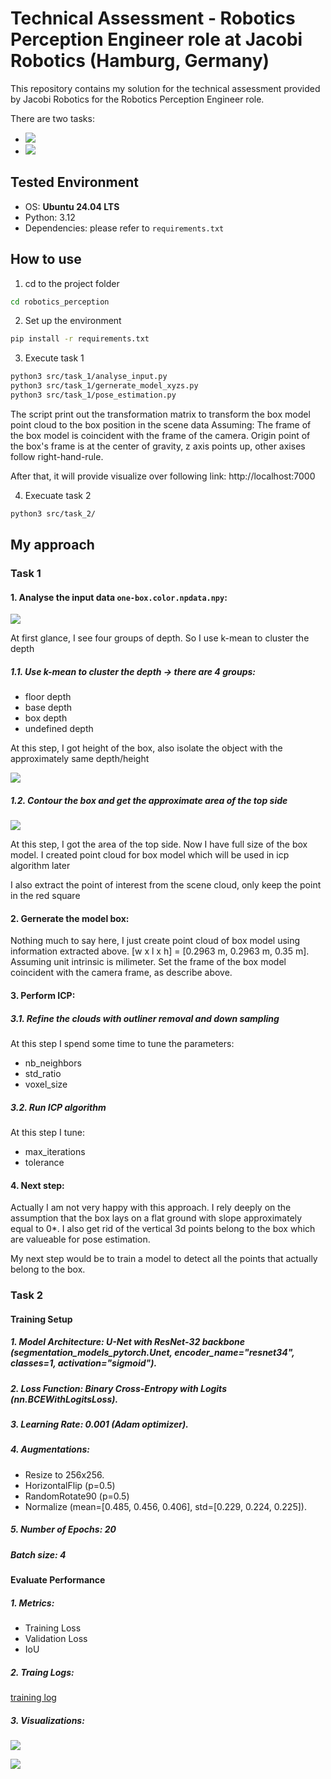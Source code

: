# Technical Assessment - Robotics Perception Engineer role at Jacobi Robotics (Hamburg, Germany)

This repository contains my solution for the technical assessment provided by Jacobi Robotics for the Robotics Perception Engineer role.

There are two tasks:
    
- ![](requirements/task1.png)
- ![](requirements/task2.png)

## Tested Environment

* OS: **Ubuntu 24.04 LTS**
* Python: 3.12
* Dependencies: please refer to `requirements.txt`

## How to use

1. cd to the project folder

```bash
cd robotics_perception
```

2. Set up the environment

```bash
pip install -r requirements.txt
```

3. Execute task 1

```bash
python3 src/task_1/analyse_input.py
python3 src/task_1/gernerate_model_xyzs.py
python3 src/task_1/pose_estimation.py
```

The script print out the transformation matrix to transform the box model point cloud to the box position in the scene data
Assuming: The frame of the box model is coincident with the frame of the camera. Origin point of the box's frame is at the center of gravity, z axis points up, other axises follow right-hand-rule.

After that, it will provide visualize over following link: http://localhost:7000

4. Execuate task 2
```bash
python3 src/task_2/
```

## My approach

### Task 1

#### 1. Analyse the input data `one-box.color.npdata.npy`:

![](pictures/task1_depth_image.png)

At first glance, I see four groups of depth. So I use k-mean to cluster the depth
    
##### 1.1. Use k-mean to cluster the depth -> there are 4 groups:

- floor depth
- base depth
- box depth
- undefined depth

At this step, I got height of the box, also isolate the object with the approximately same depth/height

![](pictures/task1_box_depth_clustered.png)
    
##### 1.2. Contour the box and get the approximate area of the top side

![](pictures/task1_box_top_surface.png)

At this step, I got the area of the top side. Now I have full size of the box model. I created point cloud for box model which will be used in icp algorithm later

I also extract the point of interest from the scene cloud, only keep the point in the red square

#### 2. Gernerate the model box:

Nothing much to say here, I just create point cloud of box model using information extracted above.
[w x l x h] = [0.2963 m, 0.2963 m, 0.35 m]. 
Assuming unit intrinsic is milimeter. 
Set the frame of the box model coincident with the camera frame, as describe above.

#### 3. Perform ICP:
##### 3.1. Refine the clouds with outliner removal and down sampling

At this step I spend some time to tune the parameters:
- nb_neighbors
- std_ratio
- voxel_size

##### 3.2. Run ICP algorithm

At this step I tune:
- max_iterations
- tolerance

#### 4. Next step:

Actually I am not very happy with this approach. I rely deeply on the assumption that the box lays on a flat ground with slope approximately equal to 0*. I also get rid of the vertical 3d points belong to the box which are valueable for pose estimation.

My next step would be to train a model to detect all the points that actually belong to the box.

### Task 2

#### Training Setup

##### 1. Model Architecture: U-Net with ResNet-32 backbone (segmentation_models_pytorch.Unet, encoder_name="resnet34", classes=1, activation="sigmoid").

##### 2. Loss Function: Binary Cross-Entropy with Logits (nn.BCEWithLogitsLoss).

##### 3. Learning Rate: 0.001 (Adam optimizer).

##### 4. Augmentations:

- Resize to 256x256.
- HorizontalFlip (p=0.5)
- RandomRotate90 (p=0.5)
- Normalize (mean=[0.485, 0.456, 0.406], std=[0.229, 0.224, 0.225]).

##### 5. Number of Epochs: 20

##### Batch size: 4

#### Evaluate Performance

##### 1. Metrics:

- Training Loss
- Validation Loss
- IoU

##### 2. Traing Logs:

[training log](log/training_logs.txt)

##### 3. Visualizations:

![](pictures/task2_validation_result_1.png)

![](pictures/task2_validation_result_2.png)








